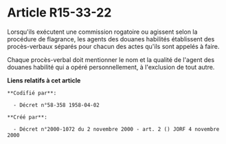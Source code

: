 # Article R15-33-22

Lorsqu'ils exécutent une commission rogatoire ou agissent selon la procédure de flagrance, les agents des douanes habilités
établissent des procès-verbaux séparés pour chacun des actes qu'ils sont appelés à faire.

Chaque procès-verbal doit mentionner le nom et la qualité de l'agent des douanes habilité qui a opéré personnellement, à
l'exclusion de tout autre.

**Liens relatifs à cet article**

	**Codifié par**:

	  - Décret n°58-358 1958-04-02

	**Créé par**:

	  - Décret n°2000-1072 du 2 novembre 2000 - art. 2 () JORF 4 novembre 2000
